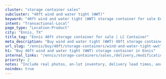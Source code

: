 ```yaml
---
cluster: "storage container sales"
subcluster: "40ft wind and water tight (WWT)"
keyword: "40ft wind and water tight (WWT) storage container for sale Ennis, TX"
intent: "Transactional-Local"
page_type: "Location-Product"
city: "Ennis, TX"
title_tag: "Ennis 40ft storage container for sale | LC Container"
meta_description: "Buy wind and water tight (WWT) 40ft storage container sale with local delivery in Ennis, TX. LC Container — local Since 2003. Request a fast quote today."
url_slug: "/ennis/buy/40ft/storage-containers/wind-and-water-tight-wwt"
h1: "Buy 40ft wind and water tight (WWT) storage container in Ennis"
internal_links: "/ennis/storage-containers/sales,/delivery,/modifications"
priority: 2
notes: "Include real photos, on-lot inventory, delivery lead times, and financing info."
noindex: true
---
```


<!-- TODO: Add unique city/inventory copy, images, and internal links here. -->
